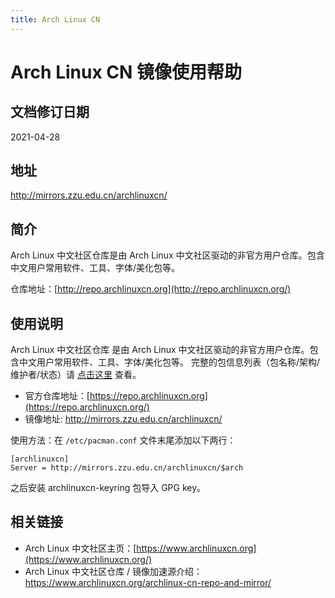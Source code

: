 ```yaml
---
title: Arch Linux CN
---
```

<!-- ex_nolevel -->
# Arch Linux CN 镜像使用帮助

## 文档修订日期

2021-04-28

## 地址

http://mirrors.zzu.edu.cn/archlinuxcn/

## 简介

Arch Linux 中文社区仓库是由 Arch Linux 中文社区驱动的非官方用户仓库。包含中文用户常用软件、工具、字体/美化包等。

仓库地址：[http://repo.archlinuxcn.org](http://repo.archlinuxcn.org/)

## 使用说明

Arch Linux 中文社区仓库 是由 Arch Linux 中文社区驱动的非官方用户仓库。包含中文用户常用软件、工具、字体/美化包等。
完整的包信息列表（包名称/架构/维护者/状态）请 [点击这里](https://github.com/archlinuxcn/repo) 查看。

- 官方仓库地址：[https://repo.archlinuxcn.org](https://repo.archlinuxcn.org/)
- 镜像地址: http://mirrors.zzu.edu.cn/archlinuxcn/

使用方法：在 `/etc/pacman.conf` 文件末尾添加以下两行：

```
[archlinuxcn]
Server = http://mirrors.zzu.edu.cn/archlinuxcn/$arch
```

之后安装 archlinuxcn-keyring 包导入 GPG key。

## 相关链接

- Arch Linux 中文社区主页：[https://www.archlinuxcn.org](https://www.archlinuxcn.org/)
- Arch Linux 中文社区仓库 / 镜像加速源介绍：https://www.archlinuxcn.org/archlinux-cn-repo-and-mirror/

